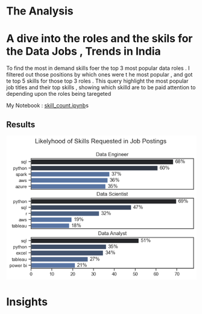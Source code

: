  # The Analysis 


# A dive into the roles and the skils for the Data Jobs , Trends in India

To find the most in demand skills foer the top 3 most popular data roles . I filtered out those positions by which ones were t he most popular , and got te top 5 skills for those top 3 roles . This query highlight the most popular job titles and their top skills , showing which skilld are to be paid attention to depending upon the roles being taregeted 

My Notebook :
[skill_count.ipynb](project_DA\skill_count.ipynb)s

## Results 
![Visulaisation of top skills](images\skill_deman.png)

# Insights 
